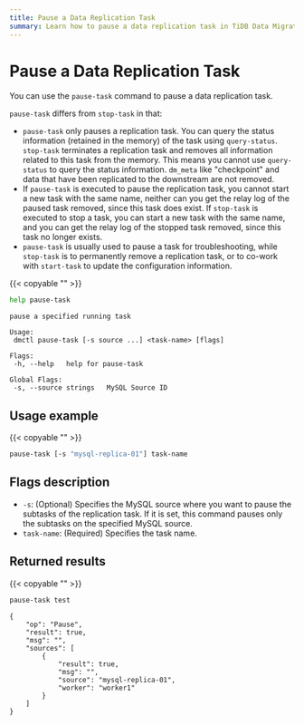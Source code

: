 ```yaml
---
title: Pause a Data Replication Task
summary: Learn how to pause a data replication task in TiDB Data Migration.
---
```


# Pause a Data Replication Task

You can use the `pause-task` command to pause a data replication task.

`pause-task` differs from `stop-task` in that:

- `pause-task` only pauses a replication task. You can query the status information (retained in the memory) of the task using `query-status`. `stop-task` terminates a replication task and removes all information related to this task from the memory. This means you cannot use `query-status` to query the status information. `dm_meta` like "checkpoint" and data that have been replicated to the downstream are not removed.
- If `pause-task` is executed to pause the replication task, you cannot start a new task with the same name, neither can you get the relay log of the paused task removed, since this task does exist. If `stop-task` is executed to stop a task, you can start a new task with the same name, and you can get the relay log of the stopped task removed, since this task no longer exists.
- `pause-task` is usually used to pause a task for troubleshooting, while `stop-task` is to permanently remove a replication task, or to co-work with `start-task` to update the configuration information.

{{< copyable "" >}}

```bash
help pause-task
```

```
pause a specified running task

Usage:
 dmctl pause-task [-s source ...] <task-name> [flags]

Flags:
 -h, --help   help for pause-task

Global Flags:
 -s, --source strings   MySQL Source ID
```

## Usage example

{{< copyable "" >}}

```bash
pause-task [-s "mysql-replica-01"] task-name
```

## Flags description

- `-s`: (Optional) Specifies the MySQL source where you want to pause the subtasks of the replication task. If it is set, this command pauses only the subtasks on the specified MySQL source.
- `task-name`: (Required) Specifies the task name.

## Returned results

{{< copyable "" >}}

```bash
pause-task test
```

```
{
    "op": "Pause",
    "result": true,
    "msg": "",
    "sources": [
        {
            "result": true,
            "msg": "",
            "source": "mysql-replica-01",
            "worker": "worker1"
        }
    ]
}
```
